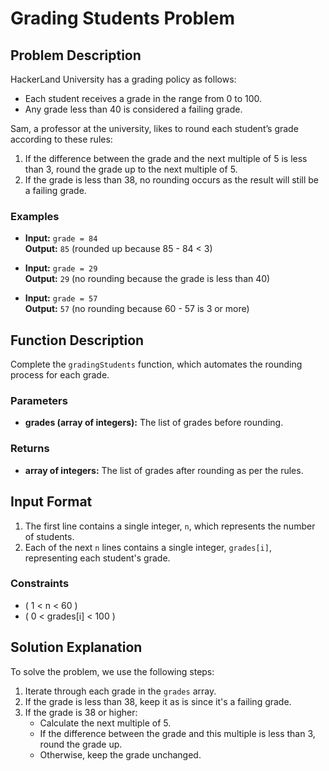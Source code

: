 # Grading Students Problem

## Problem Description

HackerLand University has a grading policy as follows:

- Each student receives a grade in the range from 0 to 100.
- Any grade less than 40 is considered a failing grade.

Sam, a professor at the university, likes to round each student’s grade according to these rules:

1. If the difference between the grade and the next multiple of 5 is less than 3, round the grade up to the next multiple of 5.
2. If the grade is less than 38, no rounding occurs as the result will still be a failing grade.

### Examples

- **Input:** `grade = 84`  
  **Output:** `85` (rounded up because 85 - 84 < 3)
- **Input:** `grade = 29`  
  **Output:** `29` (no rounding because the grade is less than 40)

- **Input:** `grade = 57`  
  **Output:** `57` (no rounding because 60 - 57 is 3 or more)

## Function Description

Complete the `gradingStudents` function, which automates the rounding process for each grade.

### Parameters

- **grades (array of integers):** The list of grades before rounding.

### Returns

- **array of integers:** The list of grades after rounding as per the rules.

## Input Format

1. The first line contains a single integer, `n`, which represents the number of students.
2. Each of the next `n` lines contains a single integer, `grades[i]`, representing each student's grade.

### Constraints

- \( 1 \< n \< 60 \)
- \( 0 \< grades[i] \< 100 \)

## Solution Explanation

To solve the problem, we use the following steps:

1. Iterate through each grade in the `grades` array.
2. If the grade is less than 38, keep it as is since it's a failing grade.
3. If the grade is 38 or higher:
   - Calculate the next multiple of 5.
   - If the difference between the grade and this multiple is less than 3, round the grade up.
   - Otherwise, keep the grade unchanged.
